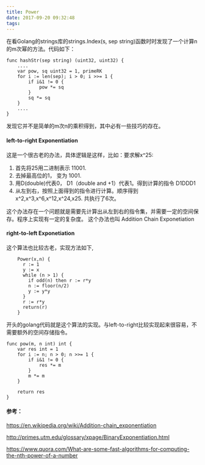 ```yaml
---
title: Power
date: 2017-09-20 09:32:48
tags:
---
```



在看Golang的strings库的strings.Index(s, sep string)函数时时发现了一个计算n的m次幂的方法。代码如下：

````
func hashStr(sep string) (uint32, uint32) {
	....
	var pow, sq uint32 = 1, primeRK
	for i := len(sep); i > 0; i >>= 1 {
		if i&1 != 0 {
			pow *= sq
		}
		sq *= sq
	}
	....
}
````
发现它并不是简单的m次n的乘积得到，其中必有一些技巧的存在。

<!--more-->

#### left-to-right Exponentiation

这是一个很古老的办法，具体逻辑是这样，比如：要求解x^25:

   1. 首先将25用二进制表示 11001.
   2. 去掉最高位的1， 变为 1001.
   3. 用D(double)代表0， D1（double and +1）代表1。得到计算的指令 D1DDD1
   4. 从左到右，按照上面得到的指令进行计算。顺序得到x^2,x^3,x^6,x^12,x^24,x25. 共执行了6次。

这个办法存在一个问题就是需要先计算出从左到右的指令集，并需要一定的空间保存。程序上实现有一定的复杂度。 这个办法也叫 Addition Chain Exponetiation


#### right-to-left Exponetiation

这个算法也比较古老，实现方法如下,

````
	Power(x,n) {
	  r := 1
	  y := x
	  while (n > 1) { 
	    if odd(n) then r := r*y
	    n := floor(n/2)
	    y := y*y
	  }
	  r := r*y
	  return(r)
	}
````

开头的golang代码就是这个算法的实现。与left-to-right比较实现起来很容易，不需要额外的空间存储指令。

```
func pow(m, n int) int {
	var res int = 1
	for i := n; n > 0; n >>= 1 {
		if i&1 != 0 {
			res *= m
		}
		m *= m
	}
	
	return res
}
```


#### 参考：

https://en.wikipedia.org/wiki/Addition-chain_exponentiation

http://primes.utm.edu/glossary/xpage/BinaryExponentiation.html

https://www.quora.com/What-are-some-fast-algorithms-for-computing-the-nth-power-of-a-number